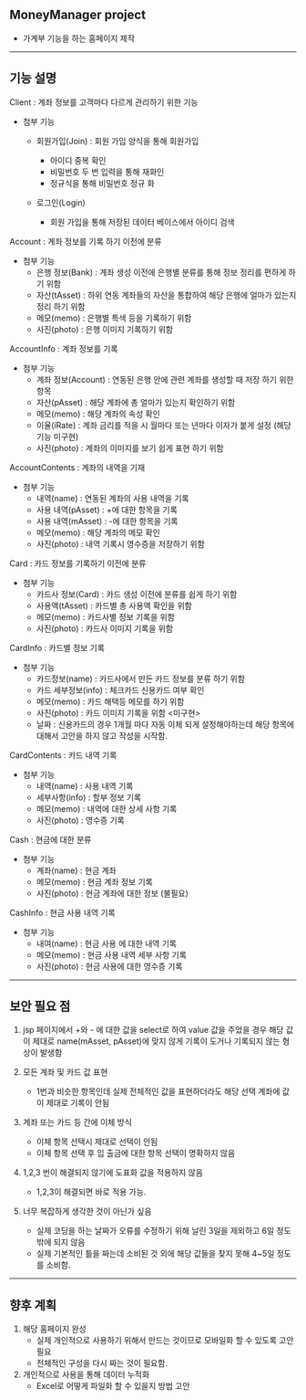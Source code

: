 ## MoneyManager project
- 가계부 기능을 하는 홈페이지 제작

----
## 기능 설명

Client : 계좌 정보를 고객마다 다르게 관리하기 위한 기능
- 첨부 기능
    - 회원가입(Join) : 회원 가입 양식을 통해 회원가입
        - 아이디 중복 확인
        - 비밀번호 두 번 입력을 통해 재화인
        - 정규식을 통해 비밀번호 정규 화

    - 로그인(Login)
        - 회원 가입을 통해 저장된 데이터 베이스에서 아이디 검색 


Account : 계좌 정보를 기록 하기 이전에 분류
- 첨부 기능
    - 은행 정보(Bank) : 계좌 생성 이전에 은행별 분류를 통해 정보 정리를 편하게 하기 위함
    - 자산(tAsset) : 하위 연동 계좌들의 자산을 통합하여 해당 은행에 얼마가 있는지 정리 하기 위함
    - 메모(memo) : 은행별 특색 등을 기록하기 위함
    - 사진(photo) : 은행 이미지 기록하기 위함

AccountInfo : 계좌 정보를 기록
- 첨부 기능
    - 계좌 정보(Account) : 연동된 은행 안에 관련 계좌를 생성할 때 저장 하기 위한 항목
    - 자산(pAsset) : 해당 계좌에 총 얼마가 있는지 확인하기 위함
    - 메모(memo) : 해당 계좌의 속성 확인
    - 이율(iRate) : 계좌 금리를 적을 시 월마다 또는 년마다 이자가 붙게 설정 (해당 기능 미구현)
    - 사진(photo) : 계좌의 이미지를 보기 쉽게 표현 하기 위함

AccountContents : 계좌의 내역을 기재
- 첨부 기능
    - 내역(name) : 연동된 계좌의 사용 내역을 기록
    - 사용 내역(pAsset) : +에 대한 항목을 기록
    - 사용 내역(mAsset) : -에 대한 항목을 기록
    - 메모(memo) : 해당 계좌의 메모 확인
    - 사진(photo) : 내역 기록시 영수증을 저장하기 위함

Card : 카드 정보를 기록하기 이전에 분류
- 첨부 기능
    - 카드사 정보(Card) : 카드 생성 이전에 분류를 쉽게 하기 위함
    - 사용액(tAsset) : 카드별 총 사용액 확인을 위함
    - 메모(memo) : 카드사별 정보 기록을 위함
    - 사진(photo) : 카드사 이미지 기록을 위함

CardInfo : 카드별 정보 기록
- 첨부 기능
    - 카드정보(name) : 카드사에서 만든 카드 정보를 분류 하기 위함
    - 카드 세부정보(info) : 체크카드 신용카드 여부 확인
    - 메모(memo) : 카드 해택등 메모를 하기 위함
    - 사진(photo) : 카드 이미지 기록을 위함
    <미구현>
    - 날짜 : 신용카드의 경우 1개월 마다 자동 이체 되게 설정해야하는데 해당 항목에 대해서 고안을 하지 않고 작성을 시작함.

CardContents : 카드 내역 기록
- 첨부 기능
    - 내역(name) : 사용 내역 기록
    - 세부사항(info) : 할부 정보 기록
    - 메모(memo) : 내역에 대한 상세 사항 기록
    - 사진(photo) : 영수증 기록

Cash : 현금에 대한 분류
- 첨부 기능
    - 계좌(name) : 현금 계좌 
    - 메모(memo) : 현금 계좌 정보 기록
    - 사진(photo) : 현금 계좌에 대한 정보 (불필요)

CashInfo : 현금 사용 내역 기록
- 첨부 기능
    - 내여(name) : 현금 사용 에 대한 내역 기록
    - 메모(memo) : 현금 사용 내역 세부 사항 기록
    - 사진(photo) : 현금 사용에 대한 영수증 기록

----
## 보안 필요 점
1. jsp 페이지에서 +와 - 에 대한 값을 select로 하여 value 값을 주었을 경우 해당 값이 제대로 name(mAsset, pAsset)에 맞지 않게 기록이 도거나 기록되지 않는 형상이 발생함

2. 모든 계좌 및 카드 값 표현
    - 1번과 비슷한 항목인데 실제 전체적인 값을 표현하더라도 해당 선택 계좌에 값이 제대로 기록이 안됨

3. 계좌 또는 카드 등 간에 이체 방식
    - 이체 항목 선택시 제대로 선택이 안됨
    - 이체 항목 선택 후 입 출금에 대한 항목 선택이 명확하지 않음

4. 1,2,3 번이 해결되지 않기에 도표화 값을 적용하지 않음
    - 1,2,3이 해결되면 바로 적용 가능.

5. 너무 복잡하게 생각한 것이 아닌가 싶음
    - 실제 코딩을 하는 날짜가 오류를 수정하기 위해 날린 3일을 제외하고 6일 정도밖에 되지 않음
    - 실제 기본적인 틀을 짜는데 소비된 것 외에 해당 값들을 찾지 못해 4~5일 정도를 소비함.

----
## 향후 계획
1. 해당 홈페이지 완성
    - 실제 개인적으로 사용하기 위해서 만드는 것이므로 모바일화 할 수 있도록 고안 필요
    - 전체적인 구성을 다시 짜는 것이 필요함.
2. 개인적으로 사용을 통해 데이터 누적화
    - Excel로 어떻게 파일화 할 수 있을지 방법 고안